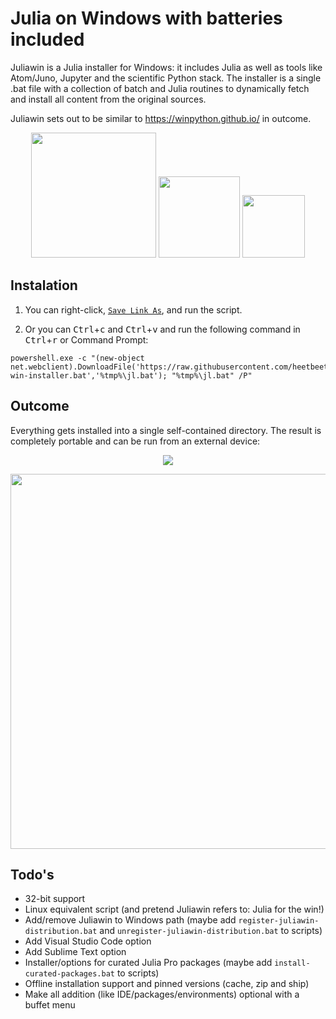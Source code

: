 # Julia on Windows with batteries included
Juliawin is a Julia installer for Windows: it includes Julia as well as tools like Atom/Juno, Jupyter and the scientific Python stack. The installer is a single .bat file with a collection of batch and Julia routines to dynamically fetch and install all content from the original sources.

Juliawin sets out to be similar to https://winpython.github.io/ in outcome.

<p align="center">
  <img src="https://upload.wikimedia.org/wikipedia/commons/thumb/1/1f/Julia_Programming_Language_Logo.svg/220px-Julia_Programming_Language_Logo.svg.png" width="200" />
  <img src="https://avatars2.githubusercontent.com/u/8275281?v=4" width="130" /> 
  <img src="https://upload.wikimedia.org/wikipedia/commons/thumb/3/38/Jupyter_logo.svg/250px-Jupyter_logo.svg.png" width="100" />
</p>

## Instalation

1. You can right-click, <a href="https://raw.githubusercontent.com/heetbeet/juliawin/master/julia-win-installer.bat">`Save Link As`</a>, and run the script.

2. Or you can <kbd>Ctrl</kbd>+<kbd>c</kbd> and <kbd>Ctrl</kbd>+<kbd>v</kbd> and run the following command in <kbd>Ctrl</kbd>+<kbd>r</kbd> or Command Prompt:
```
powershell.exe -c "(new-object net.webclient).DownloadFile('https://raw.githubusercontent.com/heetbeet/juliawin/master/julia-win-installer.bat','%tmp%\jl.bat'); "%tmp%\jl.bat" /P"
```

## Outcome

Everything gets installed into a single self-contained directory. The result is completely portable and can be run from an external device:

<p align="center">
 <img src="https://github.com/heetbeet/juliawin/raw/master/images/example-prompt.png"  /> 
</p>  
<p align="center">
<img src="https://github.com/heetbeet/juliawin/raw/master/images/example-usage.png" width="600" /> 
</p>

## Todo's

* 32-bit support
* Linux equivalent script (and pretend Juliawin refers to: Julia for the win!)
* Add/remove Juliawin to Windows path (maybe add `register-juliawin-distribution.bat` and `unregister-juliawin-distribution.bat` to scripts)
* Add Visual Studio Code option
* Add Sublime Text option
* Installer/options for curated Julia Pro packages (maybe add `install-curated-packages.bat` to scripts)
* Offline installation support and pinned versions (cache, zip and ship)
* Make all addition (like IDE/packages/environments) optional with a buffet menu
